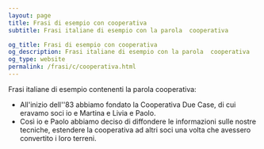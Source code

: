 ```yaml
---
layout: page
title: Frasi di esempio con cooperativa 
subtitle: Frasi italiane di esempio con la parola  cooperativa

og_title: Frasi di esempio con cooperativa 
og_description: Frasi italiane di esempio con la parola  cooperativa
og_type: website
permalink: /frasi/c/cooperativa.html
---
```


Frasi italiane di esempio contenenti la parola cooperativa:


- All'inizio dell''83 abbiamo fondato la Cooperativa Due Case, di cui eravamo soci io e Martina e Livia e Paolo.
- Così io e Paolo abbiamo deciso di diffondere le informazioni sulle nostre tecniche, estendere la cooperativa ad altri soci una volta che avessero convertito i loro terreni.

